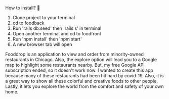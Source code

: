 How to install? 🤔

1) Clone project to your terminal
2) cd to foodback 
3) Run 'rails db:seed' then 'rails s' in terminal
4) Open another terminal and cd to foodfront
5) Run 'npm install' then 'npm start'
6) A new browser tab will open


Fooddrop is an application to view and order from minority-owned restaurants in Chicago. 
Also, the explore option will lead you to a Google map to highlight some restaurants nearby. 
But, my free Google API subscription ended, so it doesn't work now. 
I wanted to create this app because many of these restaurants had been hit hard by covid-19. 
Also, it is a great way to show all these colorful and creative foods to other people. 
Lastly, it lets you explore the world from the comfort and safety of your own home.

